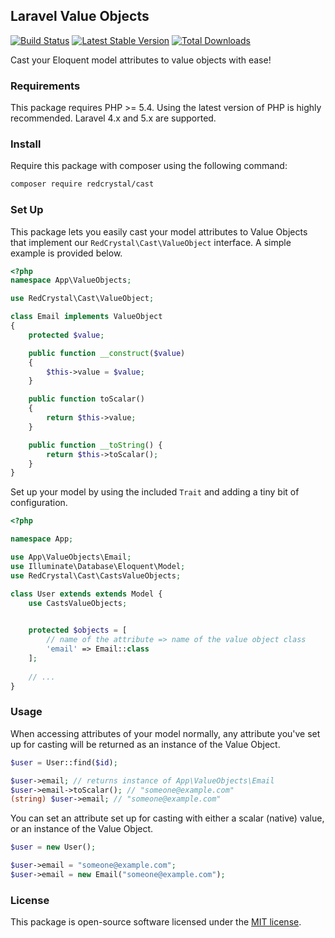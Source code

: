 ## Laravel Value Objects
[![Build Status](https://travis-ci.org/redcrystalcode/laravel-value-objects.svg?branch=master)](https://travis-ci.org/redcrystal/cast)
[![Latest Stable Version](https://poser.pugx.org/redcrystal/cast/version.png)](https://packagist.org/packages/redcrystal/cast)
[![Total Downloads](https://poser.pugx.org/redcrystal/cast/d/total.png)](https://packagist.org/packages/redcrystal/cast)


Cast your Eloquent model attributes to value objects with ease!

### Requirements

This package requires PHP >= 5.4. Using the latest version of PHP is highly recommended. Laravel 4.x and 5.x are supported.

### Install

Require this package with composer using the following command:

```bash
composer require redcrystal/cast
```

### Set Up

This package lets you easily cast your model attributes to Value Objects that implement our `RedCrystal\Cast\ValueObject` interface. A simple example is provided below.

```php
<?php
namespace App\ValueObjects;

use RedCrystal\Cast\ValueObject;

class Email implements ValueObject
{
    protected $value;

    public function __construct($value)
    {
        $this->value = $value;
    }

    public function toScalar()
    {
        return $this->value;
    }

    public function __toString() {
        return $this->toScalar();
    }
}
```

Set up your model by using the included `Trait` and adding a tiny bit of configuration.

```php
<?php

namespace App;

use App\ValueObjects\Email;
use Illuminate\Database\Eloquent\Model;
use RedCrystal\Cast\CastsValueObjects;

class User extends extends Model {
	use CastsValueObjects;

	
	protected $objects = [
		// name of the attribute => name of the value object class
		'email' => Email::class
	];
	
	// ...
}
```

### Usage

When accessing attributes of your model normally, any attribute you've set up for casting will be returned as an instance of the Value Object.

```php
$user = User::find($id);

$user->email; // returns instance of App\ValueObjects\Email
$user->email->toScalar(); // "someone@example.com"
(string) $user->email; // "someone@example.com"
```

You can set an attribute set up for casting with either a scalar (native) value, or an instance of the Value Object.

```php
$user = new User();

$user->email = "someone@example.com";
$user->email = new Email("someone@example.com");
```

### License
This package is open-source software licensed under the [MIT license](http://opensource.org/licenses/MIT).
